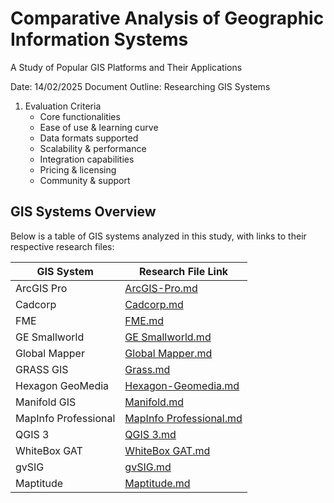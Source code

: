 
# Comparative Analysis of Geographic Information Systems
A Study of Popular GIS Platforms and Their Applications

Date: 14/02/2025
Document Outline: Researching GIS Systems

1. Evaluation Criteria
   - Core functionalities
   - Ease of use & learning curve
   - Data formats supported
   - Scalability & performance
   - Integration capabilities
   - Pricing & licensing
   - Community & support

## GIS Systems Overview

Below is a table of GIS systems analyzed in this study, with links to their respective research files:

| GIS System               | Research File Link                          |
|--------------------------|---------------------------------------------|
| ArcGIS Pro               | [ArcGIS-Pro.md](./systems/ArcGIS-Pro.md)      |
| Cadcorp                  | [Cadcorp.md](systems/Cadcorp.md)            |
| FME                      | [FME.md](systems/FME.md)                    |
| GE Smallworld            | [GE Smallworld.md](systems/GE%20Smallworld.md) |
| Global Mapper            | [Global Mapper.md](systems/Global%20Mapper.md) |
| GRASS GIS                | [Grass.md](systems/Grass.md)                |
| Hexagon GeoMedia         | [Hexagon-Geomedia.md](systems/Hexagon-Geomedia.md) |
| Manifold GIS             | [Manifold.md](systems/Manifold.md)          |
| MapInfo Professional     | [MapInfo Professional.md](systems/MapInfo%20Professional.md) |
| QGIS 3                   | [QGIS 3.md](systems/QGIS%203.md)            |
| WhiteBox GAT             | [WhiteBox GAT.md](systems/WhiteBox%20GAT.md) |
| gvSIG                    | [gvSIG.md](systems/gvSIG.md)                |
| Maptitude                | [Maptitude.md](systems/Maptitude.md)        |
